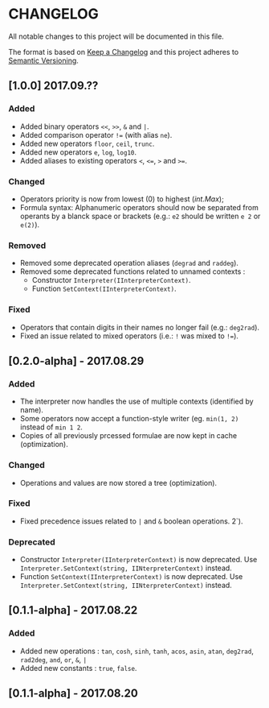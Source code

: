 # CHANGELOG

All notable changes to this project will be documented in this file.

The format is based on [Keep a Changelog](http://keepachangelog.com/en/1.0.0/)
and this project adheres to [Semantic Versioning](http://semver.org/spec/v2.0.0.html).

## [1.0.0] 2017.09.??

### Added

- Added binary operators `<<`, `>>`, `&` and `|`.
- Added comparison operator `!=` (with alias `ne`).
- Added new operators `floor`, `ceil`, `trunc`.
- Added new operators `e`, `log`, `log10`.
- Added aliases to existing operators `<`, `<=`, `>` and `>=`.

### Changed

- Operators priority is now from lowest (0) to highest (_int.Max_);
- Formula syntax: Alphanumeric operators should now be separated from operants by a blanck space or brackets (e.g.: `e2` should be written `e 2` or `e(2)`).

### Removed

- Removed some deprecated operation aliases (`degrad` and `raddeg`).
- Removed some deprecated functions related to unnamed contexts :
  - Constructor `Interpreter(IInterpreterContext)`.
  - Function `SetContext(IInterpreterContext)`.

### Fixed

- Operators that contain digits in their names no longer fail (e.g.: `deg2rad`).
- Fixed an issue related to mixed operators (i.e.: `!` was mixed to `!=`).

## [0.2.0-alpha] - 2017.08.29

### Added

- The interpreter now handles the use of multiple contexts (identified by name).
- Some operators now accept a function-style writer (eg. `min(1, 2)` instead of `min 1 2`.
- Copies of all previously prcessed formulae are now kept in cache (optimization).

### Changed
- Operations and values are now stored a tree (optimization).

### Fixed

- Fixed precedence issues related to `|` and `&` boolean operations.
2`).

### Deprecated

- Constructor `Interpreter(IInterpreterContext)` is now deprecated. Use `Interpreter.SetContext(string, IINterpreterContext)` instead.
- Function `SetContext(IInterpreterContext)` is now deprecated. Use `Interpreter.SetContext(string, IINterpreterContext)` instead.

## [0.1.1-alpha] - 2017.08.22

### Added

- Added new operations : `tan`, `cosh`, `sinh`, `tanh`, `acos`, `asin`, `atan`, `deg2rad`, `rad2deg`, `and`, `or`, `&`, `|`
- Added new constants : `true`, `false`.

## [0.1.1-alpha] - 2017.08.20
